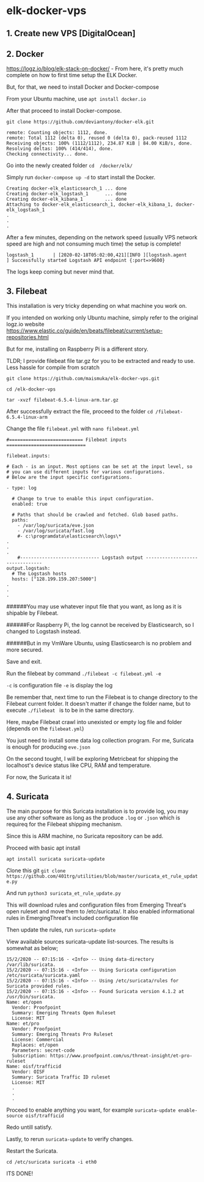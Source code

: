 # elk-docker-vps

## 1. Create new VPS [DigitalOcean]

## 2. Docker

https://logz.io/blog/elk-stack-on-docker/ - From here, it's pretty much complete on how to first time setup the ELK Docker.

But, for that, we need to install Docker and Docker-compose

From your Ubuntu machine, use  `apt install docker.io`

After that proceed to install Docker-compose. 

`git clone https://github.com/deviantony/docker-elk.git`

```
remote: Counting objects: 1112, done.
remote: Total 1112 (delta 0), reused 0 (delta 0), pack-reused 1112
Receiving objects: 100% (1112/1112), 234.87 KiB | 84.00 KiB/s, done.
Resolving deltas: 100% (414/414), done.
Checking connectivity... done.
```

Go into the newly created folder `cd  /docker/elk/`

Simply run `docker-compose up -d` to start install the Docker.

```
Creating docker-elk_elasticsearch_1 ... done
Creating docker-elk_logstash_1      ... done
Creating docker-elk_kibana_1        ... done
Attaching to docker-elk_elasticsearch_1, docker-elk_kibana_1, docker-elk_logstash_1
.
.
.
```

After a few minutes, depending on the network speed (usually VPS network speed are high and not consuming much time) the setup is complete!

`logstash_1       | [2020-02-18T05:02:00,421][INFO ][logstash.agent           ] Successfully started Logstash API endpoint {:port=>9600}`

The logs keep coming but never mind that.

## 3. Filebeat

This installation is very tricky depending on what machine you work on.

If you intended on working only Ubuntu machine, simply refer to the original logz.io website https://www.elastic.co/guide/en/beats/filebeat/current/setup-repositories.html

But for me, installing on Raspberry Pi is a different story.

TLDR; I provide filebeat file tar.gz for you to be extracted and ready to use. Less hassle for compile from scratch

`git clone https://github.com/maismuka/elk-docker-vps.git`

`cd /elk-docker-vps`

 `tar -xvzf filebeat-6.5.4-linux-arm.tar.gz`
 
 After successfully extract the file, proceed to the folder `cd /filebeat-6.5.4-linux-arm`
 
 Change the file `filebeat.yml` with `nano filebeat.yml`
 
```
#=========================== Filebeat inputs =============================

filebeat.inputs:

# Each - is an input. Most options can be set at the input level, so
# you can use different inputs for various configurations.
# Below are the input specific configurations.

- type: log

  # Change to true to enable this input configuration.
  enabled: true

  # Paths that should be crawled and fetched. Glob based paths.
  paths:
    - /var/log/suricata/eve.json
    - /var/log/suricata/fast.log
    #- c:\programdata\elasticsearch\logs\*
.
.
.
    #----------------------------- Logstash output --------------------------------
output.logstash:
  # The Logstash hosts
  hosts: ["128.199.159.207:5000"]
.
.
.
```
 
 ######You may use whatever input file that you want, as long as it is shipable by Filebeat.
 
 ######For Raspberry Pi, the log cannot be received by Elasticsearch, so I changed to Logstash instead.
 
 ######But in my VmWare Ubuntu, using Elasticsearch is no problem and more secured.
 
 Save and exit.
 
 Run the filebeat by command `./filebeat -c filebeat.yml -e`
 
 `-c` is configuration file
 `-e` is display the log
 
 Be remember that, next time to run the Filebeat is to change directory to the Filebeat current folder. It doesn't matter if change the folder name, but to execute `./filebeat ` is to be in the same directory.
 
Here, maybe Filebeat crawl into unexisted or empty log file and folder (depends on the `filebeat.yml`)

You just need to install some data log collection program. For me, Suricata is enough for producing `eve.json`

On the second tought, I will be exploring Metricbeat for shipping the localhost's device status like CPU, RAM and temperature.

For now, the Suricata it is!

## 4. Suricata

The main purpose for this Suricata installation is to provide log, you may use any other software as long as the produce `.log` or `.json` which is requireq for the Filebeat shipping mechanism.

Since this is ARM machine, no Suricata repository can be add.

Proceed with basic apt install

`apt install suricata suricata-update`

Clone this git `git clone https://github.com/401trg/utilities/blob/master/suricata_et_rule_update.py`

And run `python3 suricata_et_rule_update.py`

This will download rules and configuration files from Emerging Threat's open ruleset and move them to /etc/suricata/. It also enabled informational rules in EmergingThreat's included configuration file

Then update the rules, run `suricata-update`

View available sources suricata-update list-sources. The results is somewhat as below;

```
15/2/2020 -- 07:15:16 - <Info> -- Using data-directory /var/lib/suricata.
15/2/2020 -- 07:15:16 - <Info> -- Using Suricata configuration /etc/suricata/suricata.yaml
15/2/2020 -- 07:15:16 - <Info> -- Using /etc/suricata/rules for Suricata provided rules.
15/2/2020 -- 07:15:16 - <Info> -- Found Suricata version 4.1.2 at /usr/bin/suricata.
Name: et/open
  Vendor: Proofpoint
  Summary: Emerging Threats Open Ruleset
  License: MIT
Name: et/pro
  Vendor: Proofpoint
  Summary: Emerging Threats Pro Ruleset
  License: Commercial
  Replaces: et/open
  Parameters: secret-code
  Subscription: https://www.proofpoint.com/us/threat-insight/et-pro-ruleset
Name: oisf/trafficid
  Vendor: OISF
  Summary: Suricata Traffic ID ruleset
  License: MIT
  .
  .
  .
  ```
  
Proceed to enable anything you want, for example `suricata-update enable-source oisf/trafficid`

Redo untill satisfy.

Lastly, to rerun `suricata-update` to verify changes.

Restart the Suricata.

`cd /etc/suricata suricata -i eth0`

ITS DONE!
 
 
 
 
 
 
 
 


